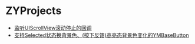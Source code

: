 # ZYProjects

* [监听UIScrollView滚动停止的回调](https://github.com/wustzhy/ZYProjects/tree/master/ScrollDidEndHook)
* [支持Selected状态换背景色、(按下反馈)高亮态背景色变化的YMBaseButton](https://github.com/wustzhy/ZYProjects/tree/master/BgSelectedButton)

